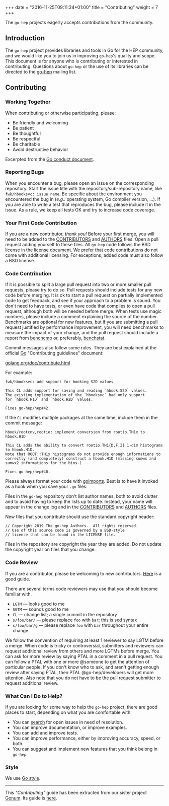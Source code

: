 +++
date = "2016-11-25T09:11:34+01:00"
title = "Contributing"
weight = 7
+++

The `go-hep` projects eagerly accepts contributions from the community.

## Introduction

The `go-hep` project provides libraries and tools in Go for the HEP community, and we would like you to join us in improving `go-hep`'s quality and scope.
This document is for anyone who is contributing or interested in contributing.
Questions about `go-hep` or the use of its libraries can be directed to the [go-hep](mailto:go-hep@googlegroups.com) mailing list.

## Contributing

### Working Together

When contributing or otherwise participating, please:

- Be friendly and welcoming
- Be patient
- Be thoughtful
- Be respectful
- Be charitable
- Avoid destructive behavior

Excerpted from the [Go conduct document](https://golang.org/conduct).

### Reporting Bugs

When you encounter a bug, please open an issue on the corresponding repository.
Start the issue title with the repository/sub-repository name, like `fwk/hbooksvc: issue name`.
Be specific about the environment you encountered the bug in (_e.g.:_ operating system, Go compiler version, ...).
If you are able to write a test that reproduces the bug, please include it in the issue.
As a rule, we keep all tests OK and try to increase code coverage.

### Your First Code Contribution

If you are a new contributor, *thank you!*
Before your first merge, you will need to be added to the [CONTRIBUTORS](https://github.com/go-hep/license/blob/master/CONTRIBUTORS) and [AUTHORS](https://github.com/go-hep/license/blob/master/AUTHORS) files.
Open a pull request adding yourself to these files.
All `go-hep` code follows the BSD license in the [license document](https://github.com/go-hep/license/blob/master/LICENSE).
We prefer that code contributions do not come with additional licensing.
For exceptions, added code must also follow a BSD license.

### Code Contribution

If it is possible to split a large pull request into two or more smaller pull requests, please try to do so.
Pull requests should include tests for any new code before merging.
It is ok to start a pull request on partially implemented code to get feedback, and see if your approach to a problem is sound.
You don't need to have tests, or even have code that compiles to open a pull request, although both will be needed before merge.
When tests use magic numbers, please include a comment explaining the source of the number.
Benchmarks are optional for new features, but if you are submitting a pull request justified by performance improvement, you will need benchmarks to measure the impact of your change, and the pull request should include a report from [benchcmp](https://godoc.org/golang.org/x/tools/cmd/benchcmp) or, preferably, [benchstat](https://github.com/rsc/benchstat).

Commit messages also follow some rules.
They are best explained at the official [Go](https://golang.org) "Contributing guidelines" document:

[golang.org/doc/contribute.html](https://golang.org/doc/contribute.html#commit_changes)

For example:

```
fwk/hbooksvc: add support for booking S2D values

This CL adds support for saving and reading `hbook.S2D` values.
The existing implementation of the `hbooksvc` had only support
for `hbook.H1D` and `hbook.H2D` values.

Fixes go-hep/hep#42.
```

If the `CL` modifies multiple packages at the same time, include them in the commit message:

```
hbook/rootcnv,rootio: implement conversion from rootio.TH1x to hbook.H1D

This CL adds the ability to convert rootio.TH1{D,F,I} 1-dim histograms
to hbook.H1D.
Note that ROOT::TH1x histograms do not provide enough informations to
correctly (and completely) construct a hbook.H1D (missing sumwx and
sumwx2 informations for the bins.)

Fixes go-hep/hep#40.
```

Please always format your code with [goimports](https://godoc.org/golang.org/x/tools/cmd/goimports).
Best is to have it invoked as a hook when you save your `.go` files.

Files in the `go-hep` repository don't list author names, both to avoid clutter and to avoid having to keep the lists up to date.
Instead, your name will appear in the change log and in the [CONTRIBUTORS](https://github.com/go-hep/license/blob/master/CONTRIBUTORS) and [AUTHORS](https://github.com/go-hep/license/blob/master/AUTHORS) files.

New files that you contribute should use the standard copyright header:

```
// Copyright 2019 The go-hep Authors.  All rights reserved.
// Use of this source code is governed by a BSD-style
// license that can be found in the LICENSE file.
```

Files in the repository are copyright the year they are added.
Do not update the copyright year on files that you change.

### Code Review

If you are a contributor, please be welcoming to new contributors.
[Here](http://sarah.thesharps.us/2014/09/01/the-gentle-art-of-patch-review/) is a good guide.

There are several terms code reviewers may use that you should become familiar with.

  * ` LGTM ` — looks good to me
  * ` SGTM ` — sounds good to me
  * ` CL ` — change list; a single commit in the repository
  * ` s/foo/bar/ ` — please replace ` foo ` with ` bar `; this is [sed syntax](http://en.wikipedia.org/wiki/Sed#Usage)
  * ` s/foo/bar/g ` — please replace ` foo ` with ` bar ` throughout your entire change

We follow the convention of requiring at least 1 reviewer to say LGTM before a merge.
When code is tricky or controversial, submitters and reviewers can request additional review from others and more LGTMs before merge.
You can ask for more review by saying PTAL in a comment in a pull request.
You can follow a PTAL with one or more @someone to get the attention of particular people.
If you don't know who to ask, and aren't getting enough review after saying PTAL, then PTAL @go-hep/developers will get more attention.
Also note that you do not have to be the pull request submitter to request additional review.

### What Can I Do to Help?

If you are looking for some way to help the `go-hep` project, there are good places to start, depending on what you are comfortable with.

- You can [search](https://github.com/issues?utf8=%E2%9C%93&q=is%3Aopen+is%3Aissue+user%3Ago-hep) for open issues in need of resolution.
- You can improve documentation, or improve examples.
- You can add and improve tests.
- You can improve performance, either by improving accuracy, speed, or both.
- You can suggest and implement new features that you think belong in `go-hep`.

### Style

We use [Go style](https://github.com/golang/go/wiki/CodeReviewComments).

---

This _"Contributing"_ guide has been extracted from our sister project [Gonum](https://gonum.org).
Its guide is [here](https://github.com/gonum/license/blob/master/CONTRIBUTING.md).
